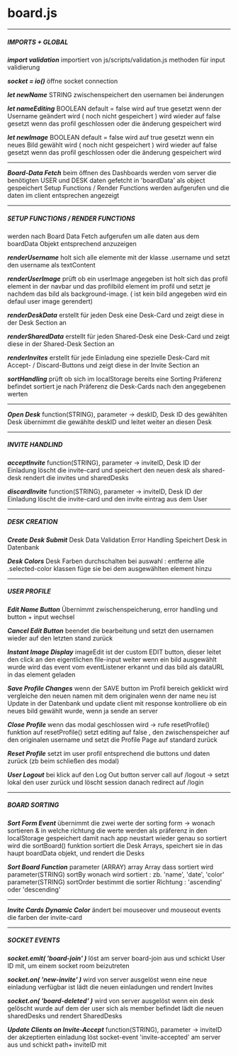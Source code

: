 <h1>board.js</h1>

---------------------------------------------------------------------------

##### IMPORTS + GLOBAL

**_import validation_**
    importiert von js/scripts/validation.js
    methoden für input validierung

**_socket = io()_**
    öffne socket connection

**_let newName_**
    STRING
    zwischenspeichert den usernamen bei änderungen

**_let nameEditing_**
    BOOLEAN
    default = false
    wird auf true gesetzt wenn der Username geändert wird ( noch nicht gespeichert )
    wird wieder auf false gesetzt wenn das profil geschlossen oder die änderung gespeichert wird

**_let newImage_**
    BOOLEAN
    default = false
    wird auf true gesetzt wenn ein neues Bild gewählt wird ( noch nicht gespeichert )
    wird wieder auf false gesetzt wenn das profil geschlossen oder die änderung gespeichert wird

---------------------------------------------------------------------------

**_Board-Data Fetch_**
    beim öffnen des Dashboards werden vom server die benötigten USER und DESK daten gefetcht
    in 'boardData' als object gespeichert
    Setup Functions / Render Functions werden aufgerufen und die daten im client entsprechen angezeigt

---------------------------------------------------------------------------

##### SETUP FUNCTIONS / RENDER FUNCTIONS
werden nach Board Data Fetch aufgerufen um alle daten aus dem boardData Objekt entsprechend anzuzeigen

**_renderUsername_**
    holt sich alle elemente mit der klasse .username und setzt den username als textContent

**_renderUserImage_**
    prüft ob ein userImage angegeben ist
    holt sich das profil element in der navbar und das profilbild element im profil
    und setzt je nachdem das bild als background-image.  ( ist kein bild angegeben wird ein defaul user image gerendert)

**_renderDeskData_**
    erstellt für jeden Desk eine Desk-Card und zeigt diese in der Desk Section an

**_renderSharedData_**
    erstellt für jeden Shared-Desk eine Desk-Card und zeigt diese in der Shared-Desk Section an

**_renderInvites_**
    erstellt für jede Einladung eine spezielle Desk-Card mit Accept- / Discard-Buttons und zeigt diese in der Invite Section an

**_sortHandling_**
    prüft ob sich im localStorage bereits eine Sorting Präferenz befindet
    sortiert je nach Präferenz die Desk-Cards nach den angegebenen werten

---------------------------------------------------------------------------

**_Open Desk_**
    function(STRING), parameter -> deskID, Desk ID des gewählten Desk
    übernimmt die gewählte deskID und leitet weiter an diesen Desk

---------------------------------------------------------------------------

##### INVITE HANDLIND

**_acceptInvite_**
    function(STRING), parameter -> inviteID, Desk ID der Einladung
    löscht die invite-card und speichert den neuen desk als shared-desk
    rendert die invites und sharedDesks

**_discardInvite_**
    function(STRING), parameter -> inviteID, Desk ID der Einladung
    löscht die invite-card und den invite eintrag aus dem User

---------------------------------------------------------------------------

##### DESK CREATION

**_Create Desk Submit_**
    Desk Data Validation
    Error Handling
    Speichert Desk in Datenbank

**_Desk Colors_**
    Desk Farben durchschalten
    bei auswahl :
    entferne alle .selected-color klassen
    füge sie bei dem ausgewählten element hinzu

---------------------------------------------------------------------------

##### USER PROFILE

**_Edit Name Button_**
    Übernimmt zwischenspeicherung, error handling und button + input wechsel

**_Cancel Edit Button_**
    beendet die bearbeitung und setzt den usernamen wieder auf den letzten stand zurück

**_Instant Image Display_**
    imageEdit ist der custom EDIT button, dieser leitet den click an den eigentlichen file-input weiter
    wenn ein bild ausgewählt wurde wird das event vom eventListener erkannt
    und das bild als dataURL in das element geladen

**_Save Profile Changes_**
    wenn der SAVE button im Profil bereich geklickt wird
    vergleiche den neuen namen mit dem originalen
    wenn der name neu ist Update in der Datenbank und update client mit response
    kontrolliere ob ein neues bild gewählt wurde, wenn ja sende an server

**_Close Profile_**
    wenn das modal geschlossen wird -> rufe resetProfile() funktion auf
    resetProfile() setzt editing auf false , den zwischenspeicher auf den originalen username
    und setzt die Profile Page auf standard zurück

**_Reset Profile_**
    setzt im user profil entsprechend die buttons und daten zurück (zb beim schließen des modal)

**_User Logout_**
    bei klick auf den Log Out button
    server call auf /logout -> setzt lokal den user zurück und löscht session
    danach redirect auf /login

---------------------------------------------------------------------------

##### BOARD SORTING

**_Sort Form Event_**
    übernimmt die zwei werte der sorting form -> wonach sortieren & in welche richtung
    die werte werden als präferenz in den localStorage gespeichert damit nach app neustart wieder genau so sortiert wird
    die sortBoard() funktion sortiert die Desk Arrays, speichert sie in das haupt boardData objekt, und rendert die Desks

**_Sort Board Function_**
    parameter (ARRAY) array        Array dass sortiert wird
    parameter(STRING) sortBy       wonach wird sortiert : zb. 'name', 'date', 'color'
    parameter(STRING) sortOrder    bestimmt die sortier Richtung : 'ascending' oder 'descending'

---------------------------------------------------------------------------

**_Invite Cards Dynamic Color_**
    ändert bei mouseover und mouseout events die farben der invite-card

---------------------------------------------------------------------------

##### SOCKET EVENTS

**_socket.emit( 'board-join' )_**
    löst am server board-join aus und schickt User ID mit, um einem socket room beizutreten

**_socket.on( 'new-invite' )_**
    wird von server ausgelöst wenn eine neue einladung verfügbar ist
    lädt die neuen einladungen und rendert Invites

**_socket.on( 'board-deleted' )_**
    wird von server ausgelöst wenn ein desk gelöscht wurde auf dem der user sich als member befindet
    lädt die neuen sharedDesks und rendert SharedDesks

**_Update Clients on Invite-Accept_**
    function(STRING), parameter -> inviteID der akzeptierten einladung
    löst socket-event 'invite-accepted' am server aus und schickt path+ inviteID mit